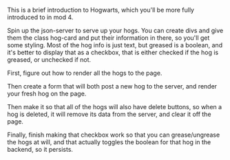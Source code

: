 This is a brief introduction to Hogwarts, which you'll be more fully introduced to in mod 4.

Spin up the json-server to serve up your hogs. You can create divs and give them the class hog-card and put their information in there, so you'll get some styling. Most of the hog info is just text, but greased is a boolean, and it's better to display that as a checkbox, that is either checked if the hog is greased, or unchecked if not.

First, figure out how to render all the hogs to the page.

Then create a form that will both post a new hog to the server, and render your fresh hog on the page.

Then make it so that all of the hogs will also have delete buttons, so when a hog is deleted, it will remove its data from the server, and clear it off the page.

Finally, finish making that checkbox work so that you can grease/ungrease the hogs at will, and that actually toggles the boolean for that hog in the backend, so it persists.